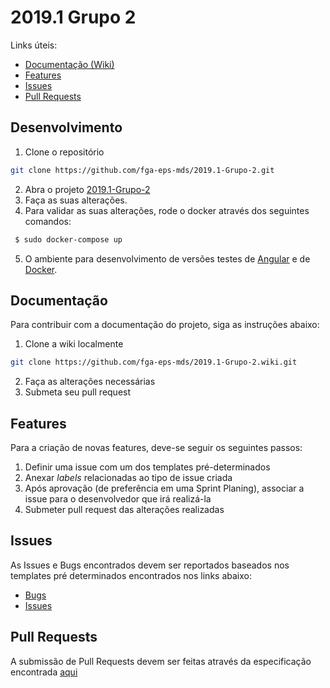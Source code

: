 # 2019.1 Grupo 2

Links úteis:
 - [Documentação (Wiki)](#documentação)
 - [Features](#features)
 - [Issues](#issues)
 - [Pull Requests](#pull-requests)

## Desenvolvimento

  1. Clone o repositório
  ```bash
  git clone https://github.com/fga-eps-mds/2019.1-Grupo-2.git
  ```
  2. Abra o projeto [2019.1-Grupo-2](https://github.com/fga-eps-mds/2019.1-Grupo-2/tree/master)
  3. Faça as suas alterações.
  4. Para validar as suas alterações, rode o docker através dos seguintes comandos:
  ```bash
   $ sudo docker-compose up
  ```
  5. O ambiente para desenvolvimento de versões testes de [Angular](https://github.com/mindsy/AngularTraining) e de [Docker](https://github.com/mindsy/DockerTraining). 
  
## Documentação

Para contribuir com a documentação do projeto, siga as instruções abaixo:

  1. Clone a wiki localmente
  ```bash
  git clone https://github.com/fga-eps-mds/2019.1-Grupo-2.wiki.git
  ```  
  2. Faça as alterações necessárias
  3. Submeta seu pull request

## Features

Para a criação de novas features, deve-se seguir os seguintes passos:

  1. Definir uma issue com um dos templates pré-determinados
  2. Anexar _labels_ relacionadas ao tipo de issue criada
  3. Após aprovação (de preferência em uma Sprint Planing), associar a issue para o desenvolvedor que irá realizá-la
  4. Submeter pull request das alterações realizadas

## Issues

As Issues e Bugs encontrados devem ser reportados baseados nos templates pré determinados encontrados nos links abaixo:
* [Bugs](.docs/ISSUE_TEMPLATE/BUG_REPORT.md)
* [Issues]()

## Pull Requests

A submissão de Pull Requests devem ser feitas através da especificação encontrada [aqui](.docs/PULL_REQUEST_TEMPLATE.md)
